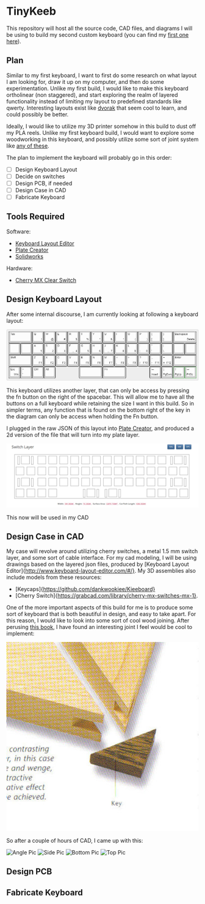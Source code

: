 # TinyKeeb
This repository will host all the source code, CAD files, and diagrams I will be using to build my second custom keyboard (you can find my [first one here](https://github.com/nafajardo/PhantomTKL)).

## Plan
Similar to my first keyboard, I want to first do some research on what layout I am looking for, draw it up on my computer, and then do some experimentation. Unlike my first build, I would like to make this keyboard ortholinear (non staggered), and start exploring the realm of layered functionality instead of limiting my layout to predefined standards like qwerty. Interesting layouts exist like [dvorak](https://www.dvorak-keyboard.com/) that seem cool to learn, and could possibly be better.

Ideally, I would like to utilize my 3D printer somehow in this build to dust off my PLA reels. Unlike my first keyboard build, I would want to explore some woodworking in this keyboard, and possibly utilize some sort of joint system like [any of these](http://metosexpo.free.fr/extra/wood_ebooks/others/The%20Joint%20Book.pdf).

The plan to implement the keyboard will probably go in this order:
- [ ] Design Keyboard Layout
- [ ] Decide on switches
- [ ] Design PCB, if needed
- [ ] Design Case in CAD
- [ ] Fabricate Keyboard

## Tools Required
Software:
* [Keyboard Layout Editor](http://www.keyboard-layout-editor.com/)
* [Plate Creator](http://builder.swillkb.com/)
* [Solidworks](https://www.solidworks.com/)

Hardware:
* [Cherry MX Clear Switch](https://deskthority.net/wiki/Cherry_MX_Clear)

## Design Keyboard Layout
After some internal discourse, I am currently looking at following a keyboard layout:

![Alt Text](https://github.com/nafajardo/TinyKeeb/blob/master/KeyboardLayout/keyboard-layout.jpg)

This keyboard utilizes another layer, that can only be access by pressing the fn button on the right of the spacebar. This will allow me to have all the buttons on a full keyboard while retaining the size I want in this build. So in simpler terms, any function that is found on the bottom right of the key in the diagram can only be access when holding the Fn button.

I plugged in the raw JSON of this layout into [Plate Creator](http://builder.swillkb.com/), and produced a 2d version of the file that will turn into my plate layer.


![Player Layer Raw](https://github.com/nafajardo/TinyKeeb/blob/master/ReadMePics/2DCadOut.png)

This now will be used in my CAD

## Design Case in CAD

My case will revolve around utilizing cherry switches, a metal 1.5 mm switch layer, and some sort of cable interface. For my cad modeling, I will be using drawings based on the layered json files, produced by [Keyboard Layout Editor]{http://www.keyboard-layout-editor.com/#/}. My 3D assemblies also include models from these resources:
* [Keycaps]{https://github.com/dankwookiee/Kieeboard}
* [Cherry Switch]{https://grabcad.com/library/cherry-mx-switches-mx-1}.

One of the more important aspects of this build for me is to produce some sort of keyboard that is both beautiful in design, and easy to take apart. For this reason, I would like to look into some sort of cool wood joining. After perusing [this book](http://metosexpo.free.fr/extra/wood_ebooks/others/The%20Joint%20Book.pdf), I have found an interesting joint I feel would be cool to implement:

![Wood Joint Picture](https://github.com/nafajardo/TinyKeeb/blob/master/ReadMePics/Joint.png)

So after a couple of hours of CAD, I came up with this:

![Angle Pic]()
![Side Pic]()
![Bottom Pic]()
![Top Pic]()

## Design PCB
## Fabricate Keyboard
